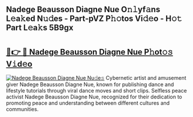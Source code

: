 ## Nadege Beausson Diagne Nue O𝚗𝚕yf𝚊ns L𝚎a𝚔ed N𝚞𝚍es - Part-pVZ P𝚑𝚘tos Vi𝚍𝚎o - H𝚘𝚝 Part L𝚎a𝚔s 5B9gx

# <h2><a href="http://kf3ri48.oniu.top/?m=Nadege+Beausson+Diagne+Nue">🔗👉 🔴 Nadege Beausson Diagne Nue P𝚑ot𝚘𝚜 V𝚒d𝚎o</a></h2>

[![Nadege Beausson Diagne Nue Nu𝚍e𝚜](https://i.imgur.com/0qMVB7G.gif)](http://kf3ri48.oniu.top/?m=Nadege+Beausson+Diagne+Nue)
Cybernetic artist and amusement giver Nadege Beausson Diagne Nue, known for publishing dance and lifestyle tutorials through viral dance moves and short clips. Selfless peace activist Nadege Beausson Diagne Nue, recognized for their dedication to promoting peace and understanding between different cultures and communities.  
